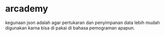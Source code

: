 # arcademy
kegunaan json adalah agar pertukaran dan penyimpanan data lebih mudah digunakan karna bisa di pakai di bahasa pemograman apapun.
